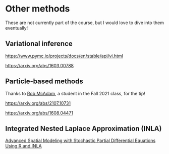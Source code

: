 # Other methods

These are not currently part of the course, but I would love to dive into them eventually!

## Variational inference

https://www.pymc.io/projects/docs/en/stable/api/vi.html

https://arxiv.org/abs/1603.00788

## Particle-based methods

Thanks to [Rob McAdam](https://www.robpmcadam.com/), a student in the Fall 2021 class, for the tip!

https://arxiv.org/abs/2107.10731

https://arxiv.org/abs/1608.04471

## Integrated Nested Laplace Approximation (INLA)

[Advanced Spatial Modeling with Stochastic Partial Differential Equations Using R and INLA](https://becarioprecario.bitbucket.io/spde-gitbook/ch-INLA.html)